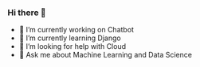### Hi there 👋

- 🔭 I’m currently working on Chatbot
- 🌱 I’m currently learning Django
- 🤔 I’m looking for help with Cloud
- 💬 Ask me about Machine Learning and Data Science

<!--
**pavankalyan066/pavankalyan066** is a ✨ _special_ ✨ repository because its `README.md` (this file) appears on your GitHub profile.

Here are some ideas to get you started:
- 📫 How to reach me: ...
- 😄 Pronouns: ...
- ⚡ Fun fact: ...
- 👯 I’m looking to collaborate on ...

-->
